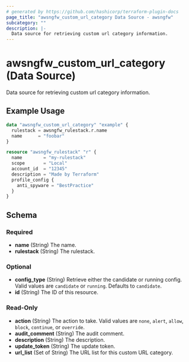 ```yaml
---
# generated by https://github.com/hashicorp/terraform-plugin-docs
page_title: "awsngfw_custom_url_category Data Source - awsngfw"
subcategory: ""
description: |-
  Data source for retrieving custom url category information.
---
```


# awsngfw_custom_url_category (Data Source)

Data source for retrieving custom url category information.

## Example Usage

```terraform
data "awsngfw_custom_url_category" "example" {
  rulestack = awsngfw_rulestack.r.name
  name      = "foobar"
}

resource "awsngfw_rulestack" "r" {
  name        = "my-rulestack"
  scope       = "Local"
  account_id  = "12345"
  description = "Made by Terraform"
  profile_config {
    anti_spyware = "BestPractice"
  }
}
```

<!-- schema generated by tfplugindocs -->
## Schema

### Required

- **name** (String) The name.
- **rulestack** (String) The rulestack.

### Optional

- **config_type** (String) Retrieve either the candidate or running config. Valid values are `candidate` or `running`. Defaults to `candidate`.
- **id** (String) The ID of this resource.

### Read-Only

- **action** (String) The action to take. Valid values are `none`, `alert`, `allow`, `block`, `continue`, or `override`.
- **audit_comment** (String) The audit comment.
- **description** (String) The description.
- **update_token** (String) The update token.
- **url_list** (Set of String) The URL list for this custom URL category.


